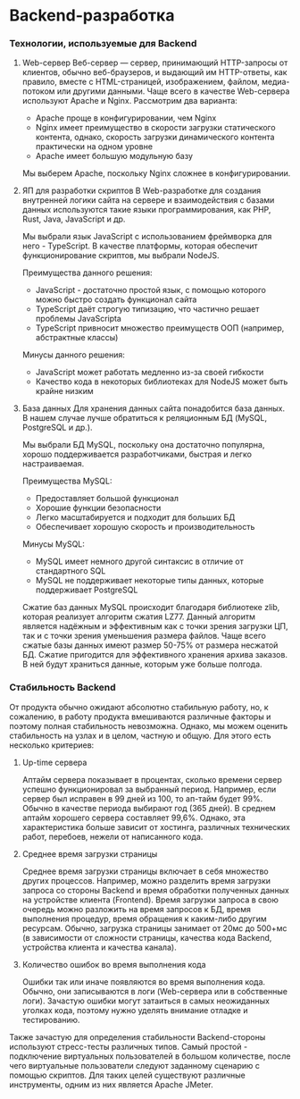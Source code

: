 # Backend-разработка

### Технологии, используемые для Backend

1) Web-сервер
   Веб-сервер — сервер, принимающий HTTP-запросы от клиентов, обычно веб-браузеров, и выдающий им HTTP-ответы, как правило, вместе с HTML-страницей, изображением, файлом, медиа-потоком или другими данными. Чаще всего в качестве Web-сервера используют Apache и Nginx.
   Рассмотрим два варианта:
   - Apache проще в конфигурировании, чем Nginx
   - Nginx имеет преимущество в скорости загрузки статического контента, однако, скорость загрузки динамического контента практически на одном уровне
   - Apache имеет большую модульную базу

   Мы выберем Apache, поскольку Nginx сложнее в конфигурировании.

2) ЯП для разработки скриптов
   В Web-разработке для создания внутренней логики сайта на сервере и взаимодействия с базами данных используются такие языки программирования, как PHP, Rust, Java, JavaScript и др.

   Мы выбрали язык JavaScript с использованием фреймворка для него - TypeScript. В качестве платформы, которая обеспечит функционирование скриптов, мы выбрали NodeJS.

   Преимущества данного решения:
   - JavaScript - достаточно простой язык, с помощью которого можно быстро создать функционал сайта
   - TypeScript даёт строгую типизацию, что частично решает проблемы JavaScriptа
   - TypeScript привносит множество преимуществ ООП (например, абстрактные классы)
  
   Минусы данного решения:
   - JavaScript может работать медленно из-за своей гибкости
   - Качество кода в некоторых библиотеках для NodeJS может быть крайне низким

3) База данных
   Для хранения данных сайта понадобится база данных. В нашем случае лучше обратиться к реляционным БД (MySQL, PostgreSQL и др.).

   Мы выбрали БД MySQL, поскольку она достаточно популярна, хорошо поддерживается разработчиками, быстрая и легко настраиваемая.

   Преимущества MySQL:
   - Предоставляет большой функционал
   - Хорошие функции безопасности
   - Легко масштабируется и подходит для больших БД
   - Обеспечивает хорошую скорость и производительность
  
   Минусы MySQL:
   - MySQL имеет немного другой синтаксис в отличие от стандартного SQL
   - MySQL не поддерживает некоторые типы данных, которые поддерживает PostgreSQL

   Сжатие баз данных MySQL происходит благодаря библиотеке zlib, которая реализует алгоритм сжатия LZ77. Данный алгоритм является надёжным и эффективным как с точки зрения загрузки ЦП, так и с точки зрения уменьшения размера файлов. Чаще всего сжатые базы данных имеют размер 50-75% от размера несжатой БД. Сжатие пригодится для эффективного хранения архива заказов. В ней будут храниться данные, которым уже больше полгода.

### Стабильность Backend

От продукта обычно ожидают абсолютно стабильную работу, но, к сожалению, в работу продукта вмешиваются различные факторы и поэтому полная стабильность невозможна. Однако, мы можем оценить стабильность на узлах и в целом, частную и общую. Для этого есть несколько критериев:
   1) Up-time сервера
      
      Аптайм сервера показывает в процентах, сколько времени сервер успешно функционировал за выбранный период. Например, если сервер был исправен в 99 дней из 100, то ап-тайм будет 99%. Обычно в качестве периода выбирают год (365 дней). В среднем аптайм хорошего сервера составляет 99,6%. Однако, эта характеристика больше зависит от хостинга, различных технических работ, перебоев, нежели от написанного кода.
   3) Среднее время загрузки страницы
      
      Среднее время загрузки страницы включает в себя множество других процессов. Например, можно разделить время загрузки запроса со стороны Backend и время обработки полученных данных на устройстве клиента (Frontend). Время загрузки запроса в свою очередь можно разложить на время запросов к БД, время выполнения процедур, время обращения к каким-либо другим ресурсам. Обычно, загрузка страницы занимает от 20мс до 500+мс (в зависимости от сложности страницы, качества кода Backend, устройства клиента и качества канала).
   4) Количество ошибок во время выполнения кода
      
      Ошибки так или иначе появляются во время выполнения кода. Обычно, они записываются в логи (Web-сервера или в собственные логи). Зачастую ошибки могут затаиться в самых неожиданных уголках кода, поэтому нужно уделять внимание отладке и тестированию.

Также зачастую для определения стабильности Backend-стороны используют стресс-тесты различных типов. Самый простой - подключение виртуальных пользователей в большом количестве, после чего виртуальные пользователи следуют заданному сценарию с помощью скриптов. Для таких целей существуют различные инструменты, одним из них является Apache JMeter.
